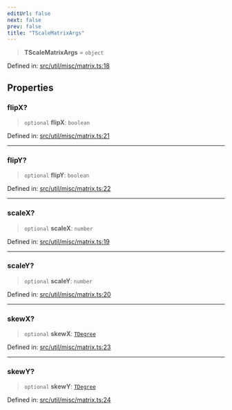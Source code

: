 ```yaml
---
editUrl: false
next: false
prev: false
title: "TScaleMatrixArgs"
---
```


> **TScaleMatrixArgs** = `object`

Defined in: [src/util/misc/matrix.ts:18](https://github.com/fabricjs/fabric.js/blob/8206f10a405480a7ba988ff6cfdde6412c1f13f8/src/util/misc/matrix.ts#L18)

## Properties

### flipX?

> `optional` **flipX**: `boolean`

Defined in: [src/util/misc/matrix.ts:21](https://github.com/fabricjs/fabric.js/blob/8206f10a405480a7ba988ff6cfdde6412c1f13f8/src/util/misc/matrix.ts#L21)

***

### flipY?

> `optional` **flipY**: `boolean`

Defined in: [src/util/misc/matrix.ts:22](https://github.com/fabricjs/fabric.js/blob/8206f10a405480a7ba988ff6cfdde6412c1f13f8/src/util/misc/matrix.ts#L22)

***

### scaleX?

> `optional` **scaleX**: `number`

Defined in: [src/util/misc/matrix.ts:19](https://github.com/fabricjs/fabric.js/blob/8206f10a405480a7ba988ff6cfdde6412c1f13f8/src/util/misc/matrix.ts#L19)

***

### scaleY?

> `optional` **scaleY**: `number`

Defined in: [src/util/misc/matrix.ts:20](https://github.com/fabricjs/fabric.js/blob/8206f10a405480a7ba988ff6cfdde6412c1f13f8/src/util/misc/matrix.ts#L20)

***

### skewX?

> `optional` **skewX**: [`TDegree`](/api/type-aliases/tdegree/)

Defined in: [src/util/misc/matrix.ts:23](https://github.com/fabricjs/fabric.js/blob/8206f10a405480a7ba988ff6cfdde6412c1f13f8/src/util/misc/matrix.ts#L23)

***

### skewY?

> `optional` **skewY**: [`TDegree`](/api/type-aliases/tdegree/)

Defined in: [src/util/misc/matrix.ts:24](https://github.com/fabricjs/fabric.js/blob/8206f10a405480a7ba988ff6cfdde6412c1f13f8/src/util/misc/matrix.ts#L24)
